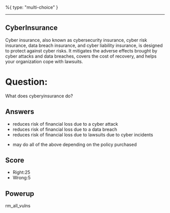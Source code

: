 %{
 type: "multi-choice"
}

---
## CyberInsurance
Cyber insurance, also known as cybersecurity insurance,
cyber risk insurance, data breach insurance, and cyber liability insurance,
is designed to protect against cyber risks.
It mitigates the adverse effects brought by cyber attacks and data breaches,
covers the cost of recovery, and helps your organization cope with lawsuits.

# Question:
What does cyberyinsurance do?

## Answers
- reduces risk of financial loss due to a cyber attack
- reduces risk of financial loss due to a data breach
- reduces risk of financial loss due to lawsuits due to cyber incidents
* may do all of the above depending on the policy purchased

## Score
- Right:25
- Wrong:5

## Powerup
rm_all_vulns
